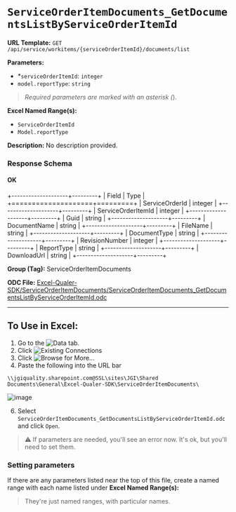 # `ServiceOrderItemDocuments_GetDocumentsListByServiceOrderItemId`

**URL Template:**
`GET /api/service/workitems/{serviceOrderItemId}/documents/list`

**Parameters:**
- *`serviceOrderItemId`: `integer`
- `model.reportType`: `string`


> *Required parameters are marked with an asterisk (*).

**Excel Named Range(s):**
- `ServiceOrderItemId`
- `Model.reportType`


**Description:**
No description provided.

### Response Schema

#### OK
+--------------------+---------+
| Field              | Type    |
+====================+=========+
| ServiceOrderId     | integer |
+--------------------+---------+
| ServiceOrderItemId | integer |
+--------------------+---------+
| Guid               | string  |
+--------------------+---------+
| DocumentName       | string  |
+--------------------+---------+
| FileName           | string  |
+--------------------+---------+
| DocumentType       | string  |
+--------------------+---------+
| RevisionNumber     | integer |
+--------------------+---------+
| ReportType         | string  |
+--------------------+---------+
| DownloadUrl        | string  |
+--------------------+---------+

**Group (Tag):**
ServiceOrderItemDocuments

**ODC File:**
[Excel-Qualer-SDK/ServiceOrderItemDocuments/ServiceOrderItemDocuments_GetDocumentsListByServiceOrderItemId.odc](https://github.com/Johnson-Gage-Inspection-Inc/qualer-sdk-odc/blob/main/Excel-Qualer-SDK/ServiceOrderItemDocuments/ServiceOrderItemDocuments_GetDocumentsListByServiceOrderItemId.odc)

---

To Use in Excel:
---

1. Go to the ![`Data`](https://github.com/user-attachments/assets/da437a70-57b3-4c5b-bb01-4910ece19ed1)
 tab.
3. Click ![Existing Connections](https://github.com/user-attachments/assets/a2f1ed67-b2e0-4c23-ac90-68c870e60289)
4. Click ![`Browse for More...`](https://github.com/user-attachments/assets/8e698494-6865-41e7-b6fa-043aea81809a)
5. Paste the following into the URL bar
```
\\jgiquality.sharepoint.com@SSL\sites\JGI\Shared Documents\General\Excel-Qualer-SDK\ServiceOrderItemDocuments\
```

![image](https://github.com/user-attachments/assets/1e1a8d87-0377-446d-aaf5-d78562991db3)

6. Select `ServiceOrderItemDocuments_GetDocumentsListByServiceOrderItemId.odc` and click `Open`.

> ⚠️ If parameters are needed, you'll see an error now. It's ok, but you'll need to set them.

### Setting parameters
If there are any parameters listed near the top of this file, create a named range with each name listed under **Excel Named Range(s):**
> They're just named ranges, with particular names.
